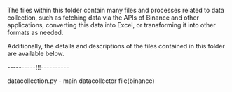 The files within this folder contain many files and processes related to data collection, such as fetching data via the APIs of Binance and other applications, converting this data into Excel, or transforming it into other formats as needed.

Additionally, the details and descriptions of the files contained in this folder are available below.

----------!!!----------

datacollection.py - main datacollector file(binance)